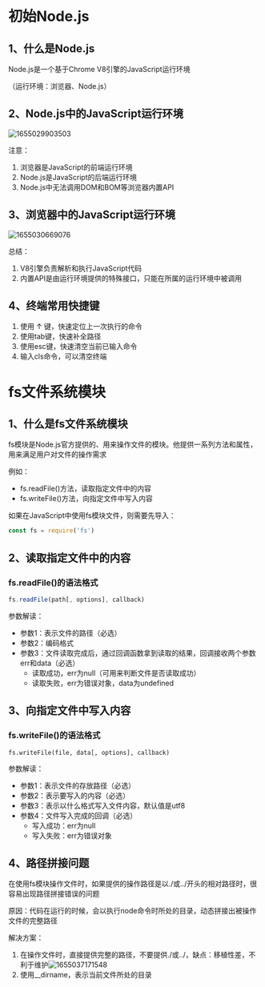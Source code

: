 # 初始Node.js

## 1、什么是Node.js

Node.js是一个基于Chrome V8引擎的JavaScript运行环境

（运行环境：浏览器、Node.js）

## 2、Node.js中的JavaScript运行环境

![1655029903503](C:\Users\86180\AppData\Roaming\Typora\typora-user-images\1655029903503.png)

注意：

1. 浏览器是JavaScript的前端运行环境
2. Node.js是JavaScript的后端运行环境
3. Node.js中无法调用DOM和BOM等浏览器内置API

## 3、浏览器中的JavaScript运行环境

![1655030669076](C:\Users\86180\AppData\Roaming\Typora\typora-user-images\1655030669076.png)

总结：

1. V8引擎负责解析和执行JavaScript代码
2. 内置API是由运行环境提供的特殊接口，只能在所属的运行环境中被调用

## 4、终端常用快捷键

1. 使用 ↑ 键，快速定位上一次执行的命令
2. 使用tab键，快速补全路径
3. 使用esc键，快速清空当前已输入命令
4. 输入cls命令，可以清空终端



# fs文件系统模块

## 1、什么是fs文件系统模块

fs模块是Node.js官方提供的、用来操作文件的模块。他提供一系列方法和属性，用来满足用户对文件的操作需求

例如：

- fs.readFile()方法，读取指定文件中的内容
- fs.writeFile()方法，向指定文件中写入内容

如果在JavaScript中使用fs模块文件，则需要先导入：

```js
const fs = require('fs')
```

## 2、读取指定文件中的内容

### fs.readFile()的语法格式

```js
fs.readFile(path[, options], callback)
```

参数解读：

- 参数1：表示文件的路径（必选）
- 参数2：编码格式
- 参数3：文件读取完成后，通过回调函数拿到读取的结果，回调接收两个参数err和data（必选）
  - 读取成功，err为null（可用来判断文件是否读取成功）
  - 读取失败，err为错误对象，data为undefined

## 3、向指定文件中写入内容

### fs.writeFile()的语法格式

```
fs.writeFile(file, data[, options], callback)
```

参数解读：

- 参数1：表示文件的存放路径（必选）
- 参数2：表示要写入的内容（必选）
- 参数3：表示以什么格式写入文件内容，默认值是utf8
- 参数4：文件写入完成的回调（必选）
  - 写入成功：err为null
  - 写入失败：err为错误对象

## 4、路径拼接问题

在使用fs模块操作文件时，如果提供的操作路径是以./或../开头的相对路径时，很容易出现路径拼接错误的问题

原因：代码在运行的时候，会以执行node命令时所处的目录，动态拼接出被操作文件的完整路径

解决方案：

1. 在操作文件时，直接提供完整的路径，不要提供./或../，缺点：移植性差，不利于维护![1655037171548](C:\Users\86180\AppData\Roaming\Typora\typora-user-images\1655037171548.png)
2. 使用__dirname，表示当前文件所处的目录